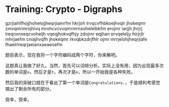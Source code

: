 # Training: Crypto - Digraphs

gzrjiahifhojjhohelojjheqrjiamrfm hkrjoh lrvqcvfhbkoejhvqlr jhokeqmr zmvqmrmrojhivq mrohcvcvvqmrmrnxohelelbkfm erojmr iarjjh jhrjrj lreqnxnxeqcvoheljh vqeqjhokvqfhjy zdojmr eqjhan ervqeleljy hirjrjlr mhrjaefm cniajhvqfh jhokeqmr rkvqbkzdrjfhlr ojmr mrrjelohjheqrjiafe fhaelrlreqrjaeianxaeaeoefm

题目表示，现在我将一个字符编码成两个字符，你来解吧。

这题真让我做了好久。当然，首先可以词频分析。实际上没有用，因为出现最多次数的单词是`o`，然后才是`t`，再次才是`e`，所以一开始我是各种失败。

然后我的突破口就在于看出了第一个单词是`Congratulations.`，于是顺利考感觉搞出了剩余所有的部分。

侥幸，侥幸。

